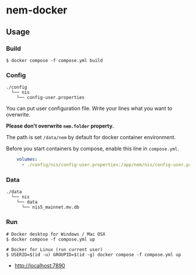 # nem-docker

## Usage

### Build

```shell
$ docker compose -f compose.yml build
```

### Config

```text
./config
  └── nis
    └── config-user.properties
```

You can put user configuration file. Write your lines what you want to overwrite.

**Please don't overwrite `nem.folder` property.**

The path is set `/data/nem` by default for docker container environment.

Before you start containers by compose, enable this line in `compose.yml`.

```yml
    volumes:
      - ./config/nis/config-user.properties:/app/nem/nis/config-user.properties:ro
```


### Data

```text
./data
  └── nis
    └── data
      └── nis5_mainnet.mv.db
```

### Run

```shell
# Docker desktop for Windows / Mac OSX
$ docker compose -f compose.yml up

# Docker for Linux (run current user)
$ USERID=$(id -u) GROUPID=$(id -g) docker compose -f compose.yml up
```

- [http://localhost:7890](http://localhost:7890)
